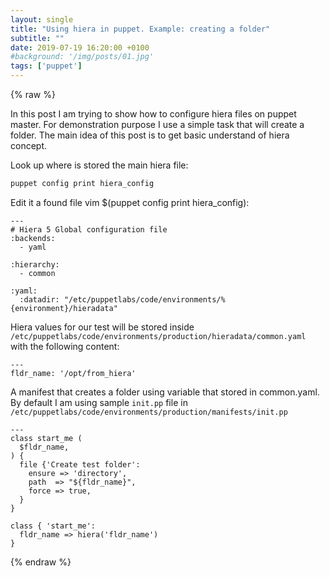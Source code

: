 ```yaml
---
layout: single
title: "Using hiera in puppet. Example: creating a folder"
subtitle: ""
date: 2019-07-19 16:20:00 +0100
#background: '/img/posts/01.jpg'
tags: ['puppet']
---
```


{% raw %}

In this post I am trying to show how to configure hiera files on puppet master. For demonstration purpose I use a simple task that will create a folder. The main idea of this post is to get basic understand of hiera concept.

Look up where is stored the main hiera file:

````bash
puppet config print hiera_config 

````

Edit it a found file vim $(puppet config print hiera_config):

````puppet
---
# Hiera 5 Global configuration file
:backends:
  - yaml

:hierarchy:
  - common

:yaml:
  :datadir: "/etc/puppetlabs/code/environments/%{environment}/hieradata"
````

Hiera values for our test will be stored inside ``/etc/puppetlabs/code/environments/production/hieradata/common.yaml`` with the following content:

````puppet
---
fldr_name: '/opt/from_hiera'
````

A manifest that creates a folder using variable that stored in common.yaml. By default I am using sample ``init.pp`` file in ``/etc/puppetlabs/code/environments/production/manifests/init.pp``

````puppet
---
class start_me (
  $fldr_name,
) {
  file {'Create test folder':
    ensure => 'directory',
    path  => "${fldr_name}",
    force => true,
  }
}

class { 'start_me':
  fldr_name => hiera('fldr_name')
}

````

{% endraw %}